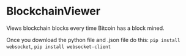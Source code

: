 # BlockchainViewer
Views blockchain blocks every time Bitcoin has a block mined.

Once you download the python file and .json file do this: ```pip install websocket```, ```pip install websocket-client```
